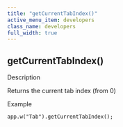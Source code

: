 ```yaml
---
title: "getCurrentTabIndex()"
active_menu_item: developers
class_name: developers
full_width: true
---
```



## getCurrentTabIndex()

Description

Returns the current tab index (from 0)

Example

    app.w("Tab").getCurrentTabIndex();
   

